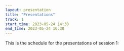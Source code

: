 ```yaml
---
layout: presentation
title: "Presentations"
track: 1
start_time: 2023-05-24 14:30
end_time: 2023-05-24 16:30
---
```

<script src="https://ajax.googleapis.com/ajax/libs/jquery/3.6.3/jquery.min.js"></script>
<script src="js/functions.js"></script>
<body onload="load_file('_data/presentations_1.csv', 'presentations')">
  <p>
    This is the schedule for the presentations of session 1:
  </p>
  <div id="presentations">
    <div id="presentations_table"></div>
  </div>
</body>
